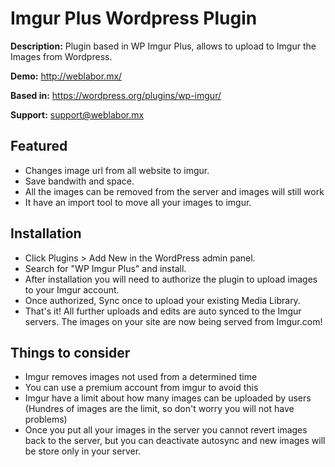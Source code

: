 # Imgur Plus Wordpress Plugin

**Description:** Plugin based in WP Imgur Plus, allows to upload to Imgur the Images from Wordpress.

**Demo:** http://weblabor.mx/

**Based in:** https://wordpress.org/plugins/wp-imgur/

**Support:** support@weblabor.mx

Featured
----------
- Changes image url from all website to imgur.
- Save bandwith and space.
- All the images can be removed from the server and images will still work
- It have an import tool to move all your images to imgur.

Installation
-------
- Click Plugins > Add New in the WordPress admin panel.
- Search for "WP Imgur Plus" and install.
- After installation you will need to authorize the plugin to upload images to your Imgur account.
- Once authorized, Sync once to upload your existing Media Library.
- That's it! All further uploads and edits are auto synced to the Imgur servers. The images on your site are now being served from Imgur.com!

Things to consider
---------
- Imgur removes images not used from a determined time 
- You can use a premium account from imgur to avoid this
- Imgur have a limit about how many images can be uploaded by users (Hundres of images are the limit, so don't worry you will not have problems)
- Once you put all your images in the server you cannot revert images back to the server, but you can deactivate autosync and new images will be store only in your server.